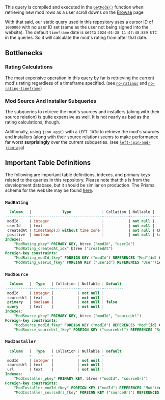 This query is compiled and executed in the [`GetMods()`](https://github.com/bestmods/bestmods/blob/main/src/utils/content/mod.ts#L11) function when retrieving new mod rows as a user scroll downs on the [Browse](https://bestmods.io/browse) page

With that said, our static query used in this repository uses a cursor ID of `1000000` with no user ID set (same as the user not being signed into the website). The default `timeframe` date is set to `2024-01-28 11:47:48.889 UTC` in the queries. So it will calculate the mod's rating from after that date.

## Bottlenecks
### Rating Calculations
The most expensive operation in this query by far is retrieving the current mod's rating regardless of a timeframe specified. (see [`no-ratings`](./no-ratings/) and [`no-rating-timeframe`](./no-rating-timeframe/))

### Mod Source And Installer Subqueries
The subqueries to retrieve the mod's sources and installers (along with their source relation) is quite expensive as well. It is not nearly as bad as the rating calculations, though.

Adittionally, using `json_agg()` with a `LEFT JOIN` to retrieve the mod's sources and installers (along with their source relation) seems to make performance far worst **surprisingly** over the current subqueries. (see [`left-join-and-json-agg`](./left-join-and-json-agg/))

## Important Table Definitions
The following are important table definitions, indexes, and primary keys related to the queries in this repository. Please note that this is from the development database, but it should be similar on production. The Prisma schema for the website may be found [here](https://github.com/bestmods/bestmods/blob/main/prisma/schema.prisma).

### `ModRating`
```sql
  Column   |              Type              | Collation | Nullable |      Default
-----------+--------------------------------+-----------+----------+-------------------
 modId     | integer                        |           | not null |
 userId    | text                           |           | not null |
 createdAt | timestamp(3) without time zone |           | not null | CURRENT_TIMESTAMP
 positive  | boolean                        |           | not null | true
Indexes:
    "ModRating_pkey" PRIMARY KEY, btree ("modId", "userId")
    "ModRating_createdAt_idx" btree ("createdAt")
Foreign-key constraints:
    "ModRating_modId_fkey" FOREIGN KEY ("modId") REFERENCES "Mod"(id) ON UPDATE CASCADE ON DELETE CASCADE
    "ModRating_userId_fkey" FOREIGN KEY ("userId") REFERENCES "User"(id) ON UPDATE CASCADE ON DELETE CASCADE
```

### `ModSource`
```sql
  Column   |  Type   | Collation | Nullable | Default
-----------+---------+-----------+----------+---------
 modId     | integer |           | not null |
 sourceUrl | text    |           | not null |
 primary   | boolean |           | not null | false
 query     | text    |           | not null |
Indexes:
    "ModSource_pkey" PRIMARY KEY, btree ("modId", "sourceUrl")
Foreign-key constraints:
    "ModSource_modId_fkey" FOREIGN KEY ("modId") REFERENCES "Mod"(id) ON UPDATE CASCADE ON DELETE CASCADE
    "ModSource_sourceUrl_fkey" FOREIGN KEY ("sourceUrl") REFERENCES "Source"(url) ON UPDATE CASCADE ON DELETE CASCADE
```

### `ModInstaller`
```sql
  Column   |  Type   | Collation | Nullable | Default
-----------+---------+-----------+----------+---------
 modId     | integer |           | not null |
 sourceUrl | text    |           | not null |
 url       | text    |           | not null |
Indexes:
    "ModInstaller_pkey" PRIMARY KEY, btree ("modId", "sourceUrl")
Foreign-key constraints:
    "ModInstaller_modId_fkey" FOREIGN KEY ("modId") REFERENCES "Mod"(id) ON UPDATE CASCADE ON DELETE CASCADE
    "ModInstaller_sourceUrl_fkey" FOREIGN KEY ("sourceUrl") REFERENCES "Source"(url) ON UPDATE CASCADE ON DELETE CASCADE

```